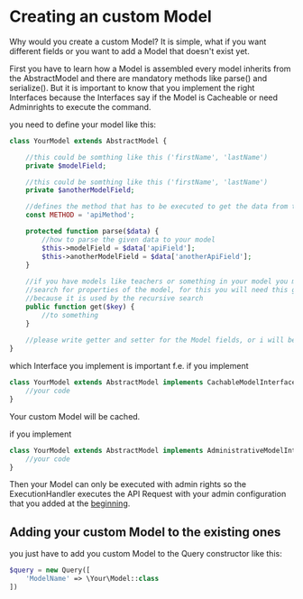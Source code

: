 # Creating an custom Model

Why would you create a custom Model? It is simple, what if you want different fields or you want to add a Model that doesn't exist yet.

First you have to learn how a Model is assembled every model inherits from the AbstractModel and there are mandatory methods like parse() and serialize(). But it is important to know that you implement the right Interfaces because the Interfaces say if the Model is Cacheable or need Adminrights to execute the command.

you need to define your model like this:

```php
class YourModel extends AbstractModel {

    //this could be somthing like this ('firstName', 'lastName')
    private $modelField;

    //this could be somthing like this ('firstName', 'lastName')
    private $anotherModelField;

    //defines the method that has to be executed to get the data from the API
    const METHOD = 'apiMethod';

    protected function parse($data) {
        //how to parse the given data to your model
        $this->modelField = $data['apiField'];
        $this->anotherModelField = $data['anotherApiField'];
    }
    
    //if you have models like teachers or something in your model you might wanna 
    //search for properties of the model, for this you will need this get() method
    //because it is used by the recursive search
    public function get($key) {
        //to something
    }
    
 	//please write getter and setter for the Model fields, or i will be sad :(
}
```

which Interface you implement is important f.e. if you implement

```php
class YourModel extends AbstractModel implements CachableModelInterface {
    //your code
}
```

Your custom Model will be cached.

if you implement

```php
class YourModel extends AbstractModel implements AdministrativeModelInterface {
    //your code
}
```

Then your Model can only be executed with admin rights so the ExecutionHandler executes the API Request with your admin configuration that you added at the [beginning](/docs/BasicUsage/Configuration.md).

## Adding your custom Model to the existing ones

you just have to add you custom Model to the Query constructor like this:

```php
$query = new Query([
    'ModelName' => \Your\Model::class
])
```
